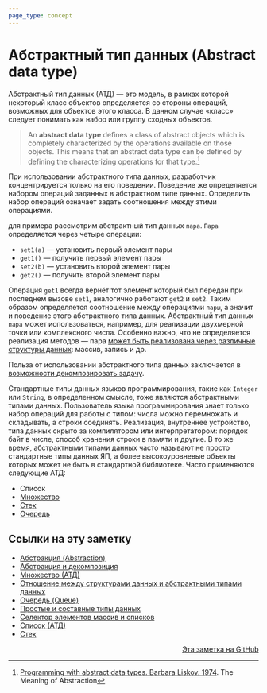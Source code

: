 ```yaml
---
page_type: concept
---
```


# Абстрактный тип данных (Abstract data type)

Абстрактный тип данных (АТД) — это модель, в рамках которой некоторый класс объектов определяется со стороны операций, возможных для объектов этого класса. В данном случае «класс» следует понимать как набор или группу сходных объектов.

> An **abstract data type** defines a class of abstract objects which is completely characterized by the operations available on those objects. This means that an abstract data type can be defined by defining the characterizing operations for that type.[^1]

При использовании абстрактного типа данных, разработчик концентрируется только на его поведении. Поведение же определяется набором операций заданных в абстрактном типе данных. Определить набор операций означает задать соотношения между этими операциями.

для примера рассмотрим абстрактный тип данных `пара`. `Пара` определяется через четыре операции:

- `set1(a)` — установить первый элемент пары
- `get1()` — получить первый элемент пары
- `set2(b)` — установить второй элемент пары
- `get2()` — получить второй элемент пары

Операция `get1` всегда вернёт тот элемент который был передан при последнем вызове `set1`, аналогично работают `get2` и `set2`. Таким образом определяется соотношение между операциями `пары`, а значит и поведение этого абстрактного типа данных. Абстрактный тип данных `пара` может использоваться, например, для реализации двухмерной точки или комплексного числа. Особенно важно, что не определяется реализация методов — пара [может быть реализована через различные структуры данных](20221121224530.md): массив, запись и др.

Польза от использовании абстрактного типа данных заключается в [возможности декомпозировать задачу](20221029235132.md).

Стандартные типы данных языков программирования, такие как `Integer` или `String`, в определенном смысле, тоже являются абстрактными типами данных. Пользователь языка программирования знает только набор операций для работы с типом: числа можно перемножать и складывать, а строки соединять. Реализация, внутреннее устройство, типа данных скрыто за компилятором или интерпретатором: порядок байт в числе, способ хранения строки в памяти и другие. В то же время, абстрактными типами данных часто называют не просто стандартные типы данных ЯП, а более высокоуровневые объекты которых может не быть в стандартной библиотеке. Часто применяются следующие АТД:

- Список
- [Множество](20221120145107.md)
- [Стек](20221022205412.md)
- [Очередь](20221025223739.md)

[^1]: [Programming with abstract data types. Barbara Liskov. 1974](LiskovProgrammingWithAbstractDataTypes1974.md). The Meaning of Abstraction


## Ссылки на эту заметку

* [Абстракция (Abstraction)](20221029234239.md)
* [Абстракция и декомпозиция](20221029235132.md)
* [Множество (АТД)](20221120145107.md)
* [Отношение между структурами данных и абстрактными типами данных](20221121224530.md)
* [Очередь (Queue)](20221025223739.md)
* [Простые и составные типы данных](20221120143013.md)
* [Селектор элементов массив и списков](20221121231228.md)
* [Список (АТД)](20221121230218.md)
* [Стек](20221022205412.md)


<p v-pre style="text-align: right">
  <a href="https://github.com/Kverde/algorithms/blob/main/source/20221023123217.md">
  Эта заметка на GitHub
  </a>
</p>
